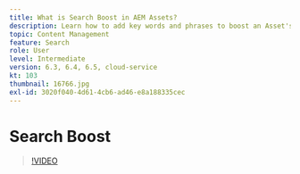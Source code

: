 ```yaml
---
title: What is Search Boost in AEM Assets?
description: Learn how to add key words and phrases to boost an Asset's search relevancy in Adobe Experience Manager.
topic: Content Management
feature: Search
role: User
level: Intermediate
version: 6.3, 6.4, 6.5, cloud-service
kt: 103
thumbnail: 16766.jpg
exl-id: 3020f040-4d61-4cb6-ad46-e8a188335cec
---
```

# Search Boost

>[!VIDEO](https://video.tv.adobe.com/v/16766/?quality=12&learn=on)
